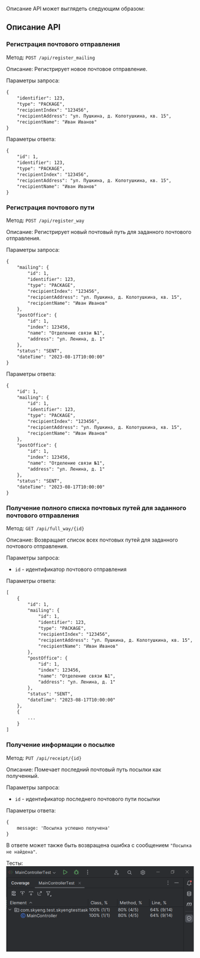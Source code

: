 Описание API может выглядеть следующим образом:

## Описание API

### Регистрация почтового отправления

Метод: `POST /api/register_mailing`

Описание: Регистрирует новое почтовое отправление.

Параметры запроса:
```
{
    "identifier": 123,
    "type": "PACKAGE",
    "recipientIndex": "123456",
    "recipientAddress": "ул. Пушкина, д. Колотушкина, кв. 15",
    "recipientName": "Иван Иванов"
}
```

Параметры ответа:
```
{
    "id": 1,
    "identifier": 123,
    "type": "PACKAGE",
    "recipientIndex": "123456",
    "recipientAddress": "ул. Пушкина, д. Колотушкина, кв. 15",
    "recipientName": "Иван Иванов"
}
```

### Регистрация почтового пути

Метод: `POST /api/register_way`

Описание: Регистрирует новый почтовый путь для заданного почтового отправления.

Параметры запроса:
```
{
    "mailing": {
        "id": 1,
        "identifier": 123,
        "type": "PACKAGE",
        "recipientIndex": "123456",
        "recipientAddress": "ул. Пушкина, д. Колотушкина, кв. 15",
        "recipientName": "Иван Иванов"
    },
    "postOffice": {
        "id": 1,
        "index": 123456,
        "name": "Отделение связи №1",
        "address": "ул. Ленина, д. 1"
    },
    "status": "SENT",
    "dateTime": "2023-08-17T10:00:00"
}
```

Параметры ответа:
```
{
    "id": 1,
    "mailing": {
        "id": 1,
        "identifier": 123,
        "type": "PACKAGE",
        "recipientIndex": "123456",
        "recipientAddress": "ул. Пушкина, д. Колотушкина, кв. 15",
        "recipientName": "Иван Иванов"
    },
    "postOffice": {
        "id": 1,
        "index": 123456,
        "name": "Отделение связи №1",
        "address": "ул. Ленина, д. 1"
    },
    "status": "SENT",
    "dateTime": "2023-08-17T10:00:00"
}
```

### Получение полного списка почтовых путей для заданного почтового отправления

Метод: `GET /api/full_way/{id}`

Описание: Возвращает список всех почтовых путей для заданного почтового отправления.

Параметры запроса:
- `id` - идентификатор почтового отправления

Параметры ответа:
```
[
    {
        "id": 1,
        "mailing": {
            "id": 1,
            "identifier": 123,
            "type": "PACKAGE",
            "recipientIndex": "123456",
            "recipientAddress": "ул. Пушкина, д. Колотушкина, кв. 15",
            "recipientName": "Иван Иванов"
        },
        "postOffice": {
            "id": 1,
            "index": 123456,
            "name": "Отделение связи №1",
            "address": "ул. Ленина, д. 1"
        },
        "status": "SENT",
        "dateTime": "2023-08-17T10:00:00"
    },
    {
        ...
    }
]
```

### Получение информации о посылке

Метод: `PUT /api/receipt/{id}`

Описание: Помечает последний почтовый путь посылки как полученный.

Параметры запроса:
- `id` - идентификатор последнего почтового пути посылки

Параметры ответа:
```
{
    message: 'Посылка успешно получена'
}
```

В ответе может также быть возвращена ошибка с сообщением `"Посылка не найдена"`.


Тесты:
![tests.png](tests.png)
